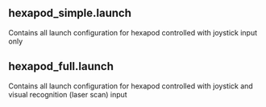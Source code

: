 ## hexapod_simple.launch
Contains all launch configuration for hexapod controlled with joystick input only

## hexapod_full.launch
Contains all launch configuration for hexapod controlled with joystick and visual recognition (laser scan) input
